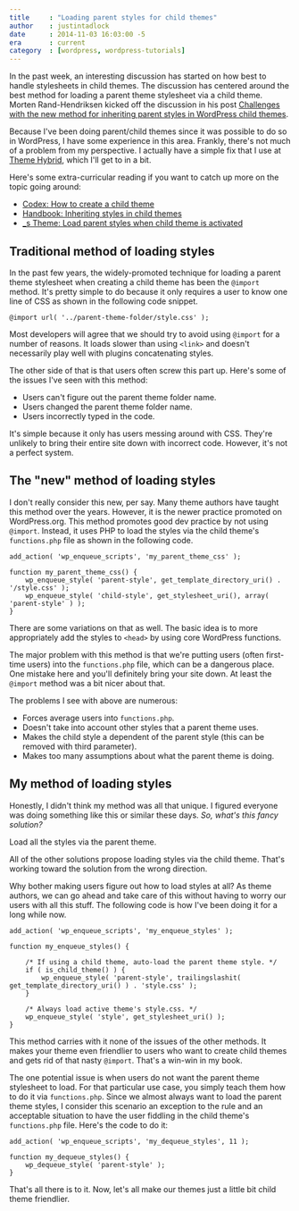 ```yaml
---
title     : "Loading parent styles for child themes"
author    : justintadlock
date      : 2014-11-03 16:03:00 -5
era       : current
category  : [wordpress, wordpress-tutorials]
---
```


In the past week, an interesting discussion has started on how best to handle stylesheets in child themes.  The discussion has centered around the best method for loading a parent theme stylesheet via a child theme.  Morten Rand-Hendriksen kicked off the discussion in his post [Challenges with the new method for inheriting parent styles in WordPress child themes](http://mor10.com/challenges-new-method-inheriting-parent-styles-wordpress-child-themes).

Because I've been doing parent/child themes since it was possible to do so in WordPress, I have some experience in this area.  Frankly, there's not much of a problem from my perspective.  I actually have a simple fix that I use at [Theme Hybrid](http://themehybrid.com), which I'll get to in a bit.

Here's some extra-curricular reading if you want to catch up more on the topic going around:

* [Codex: How to create a child theme](http://codex.wordpress.org/Child_Themes#How_to_Create_a_Child_Theme)
* [Handbook: Inheriting styles in child themes](https://developer.wordpress.org/themes/advanced-topics/child-themes/#4-inherit-styles)
* [_s Theme: Load parent styles when child theme is activated](https://github.com/Automattic/_s/pull/638)

## Traditional method of loading styles

In the past few years, the widely-promoted technique for loading a parent theme stylesheet when creating a child theme has been the `@import` method.  It's pretty simple to do because it only requires a user to know one line of CSS as shown in the following code snippet.

```
@import url( '../parent-theme-folder/style.css' );
```

Most developers will agree that we should try to avoid using `@import` for a number of reasons.  It loads slower than using `<link>` and doesn't necessarily play well with plugins concatenating styles.

The other side of that is that users often screw this part up.  Here's some of the issues I've seen with this method:

* Users can't figure out the parent theme folder name.
* Users changed the parent theme folder name.
* Users incorrectly typed in the code.

It's simple because it only has users messing around with CSS.  They're unlikely to bring their entire site down with incorrect code.  However, it's not a perfect system.

## The "new" method of loading styles

I don't really consider this new, per say.  Many theme authors have taught this method over the years.  However, it is the newer practice promoted on WordPress.org.  This method promotes good dev practice by not using `@import`.  Instead, it uses PHP to load the styles via the child theme's `functions.php` file as shown in the following code.

```
add_action( 'wp_enqueue_scripts', 'my_parent_theme_css' );

function my_parent_theme_css() {
	wp_enqueue_style( 'parent-style', get_template_directory_uri() . '/style.css' );
	wp_enqueue_style( 'child-style', get_stylesheet_uri(), array( 'parent-style' ) );
}
```

There are some variations on that as well.  The basic idea is to more appropriately add the styles to `<head>` by using core WordPress functions.

The major problem with this method is that we're putting users (often first-time users) into the `functions.php` file, which can be a dangerous place.  One mistake here and you'll definitely bring your site down.  At least the `@import` method was a bit nicer about that.

The problems I see with above are numerous:

* Forces average users into `functions.php`.
* Doesn't take into account other styles that a parent theme uses.
* Makes the child style a dependent of the parent style (this can be removed with third parameter).
* Makes too many assumptions about what the parent theme is doing.

## My method of loading styles

Honestly, I didn't think my method was all that unique.  I figured everyone was doing something like this or similar these days.  *So, what's this fancy solution?*

Load all the styles via the parent theme.

All of the other solutions propose loading styles via the child theme.  That's working toward the solution from the wrong direction.

Why bother making users figure out how to load styles at all?  As theme authors, we can go ahead and take care of this without having to worry our users with all this stuff.  The following code is how I've been doing it for a long while now.

```
add_action( 'wp_enqueue_scripts', 'my_enqueue_styles' );

function my_enqueue_styles() {

	/* If using a child theme, auto-load the parent theme style. */
	if ( is_child_theme() ) {
		wp_enqueue_style( 'parent-style', trailingslashit( get_template_directory_uri() ) . 'style.css' );
	}

	/* Always load active theme's style.css. */
	wp_enqueue_style( 'style', get_stylesheet_uri() );
}
```

This method carries with it none of the issues of the other methods.  It makes your theme even friendlier to users who want to create child themes and gets rid of that nasty `@import`.  That's a win-win in my book.

The one potential issue is when users do not want the parent theme stylesheet to load.  For that particular use case, you simply teach them how to do it via `functions.php`.  Since we almost always want to load the parent theme styles, I consider this scenario an exception to the rule and an acceptable situation to have the user fiddling in the child theme's `functions.php` file.  Here's the code to do it:

```
add_action( 'wp_enqueue_scripts', 'my_dequeue_styles', 11 );

function my_dequeue_styles() {
	wp_dequeue_style( 'parent-style' );
}
```

That's all there is to it.  Now, let's all make our themes just a little bit child theme friendlier.
